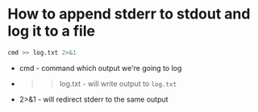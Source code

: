 # How to append stderr to stdout and log it to a file

```bash
cmd >> log.txt 2>&1
```

- cmd - command which output we're going to log
- >> log.txt - will write output to ```log.txt```
- 2>&1 - will redirect stderr to the same output
